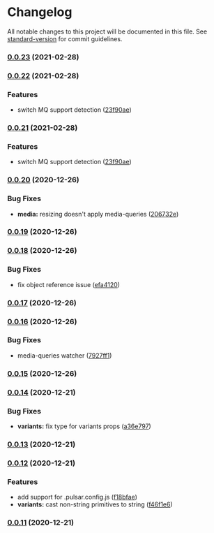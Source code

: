 # Changelog

All notable changes to this project will be documented in this file. See [standard-version](https://github.com/conventional-changelog/standard-version) for commit guidelines.

### [0.0.23](https://github.com/elforastero/pulsar-core/compare/v0.0.22...v0.0.23) (2021-02-28)

### [0.0.22](https://github.com/elforastero/pulsar-core/compare/v0.0.20...v0.0.22) (2021-02-28)


### Features

* switch MQ support detection ([23f90ae](https://github.com/elforastero/pulsar-core/commit/23f90aeb9ca188592b1ffdaa7bdab716d6035d55))

### [0.0.21](https://github.com/elforastero/pulsar-core/compare/v0.0.20...v0.0.21) (2021-02-28)


### Features

* switch MQ support detection ([23f90ae](https://github.com/elforastero/pulsar-core/commit/23f90aeb9ca188592b1ffdaa7bdab716d6035d55))

### [0.0.20](https://github.com/elforastero/pulsar-core/compare/v0.0.19...v0.0.20) (2020-12-26)


### Bug Fixes

* **media:** resizing doesn't apply media-queries ([206732e](https://github.com/elforastero/pulsar-core/commit/206732e77099eeaab882e64a80a2946b05f37c43))

### [0.0.19](https://github.com/elforastero/pulsar-core/compare/v0.0.18...v0.0.19) (2020-12-26)

### [0.0.18](https://github.com/elforastero/pulsar-core/compare/v0.0.17...v0.0.18) (2020-12-26)


### Bug Fixes

* fix object reference issue ([efa4120](https://github.com/elforastero/pulsar-core/commit/efa41209d308efa3735f12895aea5ba5d7649713))

### [0.0.17](https://github.com/elforastero/pulsar-core/compare/v0.0.16...v0.0.17) (2020-12-26)

### [0.0.16](https://github.com/elforastero/pulsar-core/compare/v0.0.15...v0.0.16) (2020-12-26)


### Bug Fixes

* media-queries watcher ([7927ff1](https://github.com/elforastero/pulsar-core/commit/7927ff1b7cf0e1ad791ff3ca3a1c4e9fb150bb83))

### [0.0.15](https://github.com/elforastero/pulsar-core/compare/v0.0.14...v0.0.15) (2020-12-26)

### [0.0.14](https://github.com/elforastero/pulsar-core/compare/v0.0.13...v0.0.14) (2020-12-21)


### Bug Fixes

* **variants:** fix type for variants props ([a36e797](https://github.com/elforastero/pulsar-core/commit/a36e7978b65a27273b7390a4ef29a2c478d0aa54))

### [0.0.13](https://github.com/elforastero/pulsar-core/compare/v0.0.12...v0.0.13) (2020-12-21)

### [0.0.12](https://github.com/elforastero/pulsar-core/compare/v0.0.11...v0.0.12) (2020-12-21)


### Features

* add support for .pulsar.config.js ([f18bfae](https://github.com/elforastero/pulsar-core/commit/f18bfae913f5a7608d261ad09550841a6a432bb1))
* **variants:** cast non-string primitives to string ([f46f1e6](https://github.com/elforastero/pulsar-core/commit/f46f1e670774be3b3a61cca134013e0355bbca6e))

### [0.0.11](https://github.com/elforastero/pulsar-core/compare/v0.0.10...v0.0.11) (2020-12-21)
